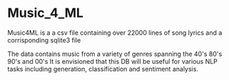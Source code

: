 # Music_4_ML
Music4ML is a a csv file containing over 22000 lines of song lyrics and a corrisponding sqlite3 file 

The data contains music from a variety of genres spanning the 40's 80's 90's and 00's
It is envisioned that this DB will be useful for various NLP tasks including generation, classification and sentiment analysis.


